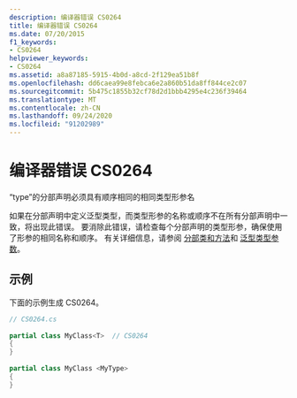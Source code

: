 ```yaml
---
description: 编译器错误 CS0264
title: 编译器错误 CS0264
ms.date: 07/20/2015
f1_keywords:
- CS0264
helpviewer_keywords:
- CS0264
ms.assetid: a8a87185-5915-4b0d-a8cd-2f129ea51b8f
ms.openlocfilehash: dd6caea99e8febca6e2a860b51da8ff844ce2c07
ms.sourcegitcommit: 5b475c1855b32cf78d2d1bbb4295e4c236f39464
ms.translationtype: MT
ms.contentlocale: zh-CN
ms.lasthandoff: 09/24/2020
ms.locfileid: "91202989"
---
```

# <a name="compiler-error-cs0264"></a>编译器错误 CS0264

“type”的分部声明必须具有顺序相同的相同类型形参名  
  
 如果在分部声明中定义泛型类型，而类型形参的名称或顺序不在所有分部声明中一致，将出现此错误。 要消除此错误，请检查每个分部声明的类型形参，确保使用了形参的相同名称和顺序。 有关详细信息，请参阅 [分部类和方法](../programming-guide/classes-and-structs/partial-classes-and-methods.md)和 [泛型类型参数](../programming-guide/generics/generic-type-parameters.md)。  
  
## <a name="example"></a>示例  

 下面的示例生成 CS0264。  
  
```csharp  
// CS0264.cs  
  
partial class MyClass<T>  // CS0264  
{  
}  
  
partial class MyClass <MyType>  
{  
}  
```
